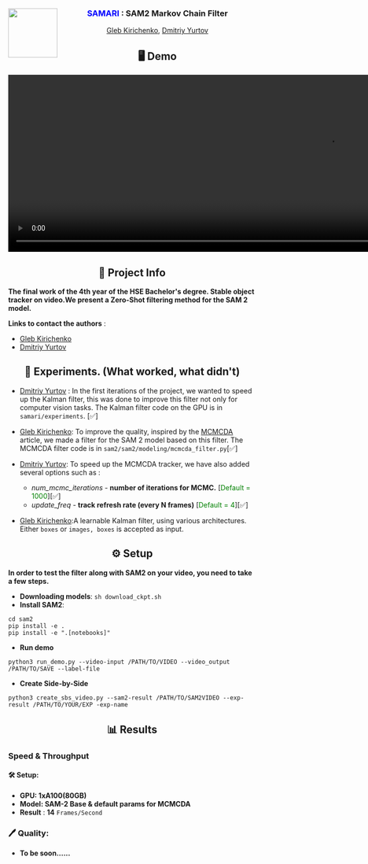 <div align="center">
<img align="left" width="100" height="100" src="./assets/samari_logo.png" alt="">

### <span style="color: blue;">SAMARI</span> : SAM2 Markov Chain Filter
[Gleb Kirichenko](https://github.com/nvrxq), [Dmitriy Yurtov](https://github.com/Karniton) 
</div>

<div align="center">

## 🖥 Demo

<video width="1300" height="360" controls>
  <source src="https://drive.google.com/file/d/1QET9HYezDVNEE8zuGYJckZu1LqMdCV84/view?usp=sharing" type="video/mp4">
</video>
</div>


<div align="center">

## 📌 Project Info

</div>

**The final work of the 4th year of the HSE Bachelor's degree. Stable object tracker on video.We present a Zero-Shot filtering method for the SAM 2 model.** 



**Links to contact the authors** :
- [Gleb Kirichenko](t.me/nvrxq)
- [Dmitriy Yurtov](t.me/dima11628)
<div align="center">

##  🔎 Experiments. (What worked, what didn't)
</div>

-  [Dmitriy Yurtov](t.me/dima11628) : In the first iterations of the project, we wanted to speed up the Kalman filter, this was done to improve this filter not only for computer vision tasks. The Kalman filter code on the GPU is in `samari/experiments`. [✅]

- [Gleb Kirichenko](t.me/nvrxq): To improve the quality, inspired by the [MCMCDA](https://engineering.ucmerced.edu/sites/engineering.ucmerced.edu/files/page/documents/2008techreport-oh.pdf) article, we made a filter for the SAM 2 model based on this filter. The MCMCDA filter code is in `sam2/sam2/modeling/mcmcda_filter.py`[✅]
- [Dmitriy Yurtov](t.me/dima11628): To speed up the MCMCDA tracker, we have also added several options such as :
    - *num_mcmc_iterations* - **number of iterations for MCMC.**   [<span style="color: green;">Default = 1000</span>][✅]
    - *update_freq* - **track refresh rate (every N frames)** [<span style="color: green;">Default = 4</span>][✅]
- [Gleb Kirichenko](t.me/nvrxq):A learnable Kalman filter, using various architectures. Either `boxes` or `images, boxes` is accepted as input.
<div align="center">

##  ⚙️ Setup
</div>
<div align="center">
</div>

**In order to test the filter along with SAM2 on your video, you need to take a few steps.**
- **Downloading models**:
    `sh download_ckpt.sh`
- **Install SAM2**:
```
cd sam2
pip install -e .
pip install -e ".[notebooks]"
```
- **Run demo**
```
python3 run_demo.py --video-input /PATH/TO/VIDEO --video_output /PATH/TO/SAVE --label-file
```
- **Create Side-by-Side**
```
python3 create_sbs_video.py --sam2-result /PATH/TO/SAM2VIDEO --exp-result /PATH/TO/YOUR/EXP -exp-name
```
<div align="center">

##  📊 Results
</div>

### Speed & Throughput
#### 🛠 Setup:
- **GPU: 1xA100(80GB)** 
- **Model: SAM-2 Base & default params for MCMCDA**
- **Result** : **14** `Frames/Second`
### 🖊 Quality:
- **To be soon......**